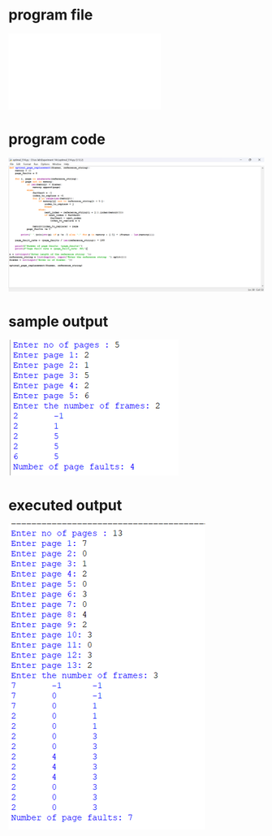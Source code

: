 # program file
![program_file](optimal_514.py)

# program code
![program_code](optimal_514.png)

# sample output
![sample_output](optimal_SO_514.png)

# executed output
![executed_output](optimal_EO_514.png)
